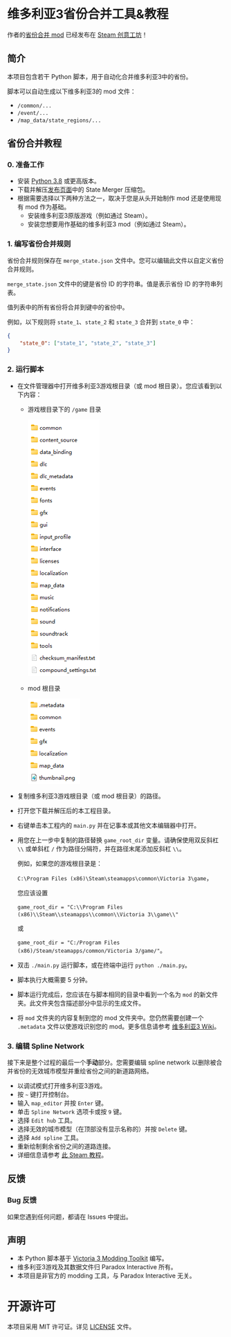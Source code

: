 # 维多利亚3省份合并工具&教程

作者的[省份合并 mod](https://github.com/ShabbyGayBar/StateMerging) 已经发布在 [Steam 创意工坊](https://steamcommunity.com/sharedfiles/filedetails/?id=3371693463)！

## 简介

本项目包含若干 Python 脚本，用于自动化合并维多利亚3中的省份。

脚本可以自动生成以下维多利亚3的 mod 文件：
- `/common/...`
- `/event/...`
- `/map_data/state_regions/...`

## 省份合并教程

### 0. 准备工作

- 安装 [Python 3.8](https://www.python.org/downloads/) 或更高版本。
- 下载并解压[发布页面](https://github.com/ShabbyGayBar/StateMerger/releases)中的 State Merger 压缩包。
- 根据需要选择以下两种方法之一，取决于您是从头开始制作 mod 还是使用现有 mod 作为基础。
  - 安装维多利亚3原版游戏（例如通过 Steam）。
  - 安装您想要用作基础的维多利亚3 mod（例如通过 Steam）。

### 1. 编写省份合并规则

省份合并规则保存在 `merge_state.json` 文件中。您可以编辑此文件以自定义省份合并规则。

`merge_state.json` 文件中的键是省份 ID 的字符串。值是表示省份 ID 的字符串列表。

值列表中的所有省份将合并到键中的省份中。

例如，以下规则将 `state_1`、`state_2` 和 `state_3` 合并到 `state_0` 中：
```json
{
    "state_0": ["state_1", "state_2", "state_3"]
}
```

### 2. 运行脚本

- 在文件管理器中打开维多利亚3游戏根目录（或 mod 根目录）。您应该看到以下内容：
  - 游戏根目录下的 `/game` 目录

    ![`/game` 目录](figures/game_root.png)

  - mod 根目录

    ![mod 根目录](figures/mod_root.png)

- 复制维多利亚3游戏根目录（或 mod 根目录）的路径。
- 打开您下载并解压后的本工程目录。
- 右键单击本工程内的 `main.py` 并在记事本或其他文本编辑器中打开。
- 用您在上一步中复制的路径替换 `game_root_dir` 变量。请确保使用双反斜杠 `\\` 或单斜杠 `/` 作为路径分隔符，并在路径末尾添加反斜杠 `\\`。

  例如，如果您的游戏根目录是：

  `C:\Program Files (x86)\Steam\steamapps\common\Victoria 3\game`，

  您应该设置

  `game_root_dir = "C:\\Program Files (x86)\\Steam\\steamapps\\common\\Victoria 3\\game\\"`

  或

  `game_root_dir = "C:/Program Files (x86)/Steam/steamapps/common/Victoria 3/game/"`。

- 双击 `./main.py` 运行脚本，或在终端中运行 `python ./main.py`。
- 脚本执行大概需要 5 分钟。
- 脚本运行完成后，您应该在与脚本相同的目录中看到一个名为 `mod` 的新文件夹。此文件夹包含描述部分中显示的生成文件。
- 将 `mod` 文件夹的内容复制到您的 mod 文件夹中。您仍然需要创建一个 `.metadata` 文件以使游戏识别您的 mod。更多信息请参考 [维多利亚3 Wiki](https://vic3.paradoxwikis.com/Modding)。
  
### 3. 编辑 Spline Network

接下来是整个过程的最后一个**手动**部分。您需要编辑 spline network 以删除被合并省份的无效城市模型并重绘省份之间的新道路网络。

- 以调试模式打开维多利亚3游戏。
- 按 `~` 键打开控制台。
- 输入 `map_editor` 并按 `Enter` 键。
- 单击 `Spline Network` 选项卡或按 `9` 键。
- 选择 `Edit hub` 工具。
- 选择无效的城市模型（在顶部没有显示名称的）并按 `Delete` 键。
- 选择 `Add spline` 工具。
- 重新绘制剩余省份之间的道路连接。
- 详细信息请参考 [此 Steam 教程](https://steamcommunity.com/sharedfiles/filedetails/?id=3165669021)。

## 反馈

### Bug 反馈

如果您遇到任何问题，都请在 Issues 中提出。

## 声明

- 本 Python 脚本基于 [Victoria 3 Modding Toolkit](https://github.com/jakeOmega/Victoria3ModdingToolkit) 编写。
- 维多利亚3游戏及其数据文件归 Paradox Interactive 所有。
- 本项目是非官方的 modding 工具，与 Paradox Interactive 无关。

# 开源许可

本项目采用 MIT 许可证。详见 [LICENSE](LICENSE) 文件。
